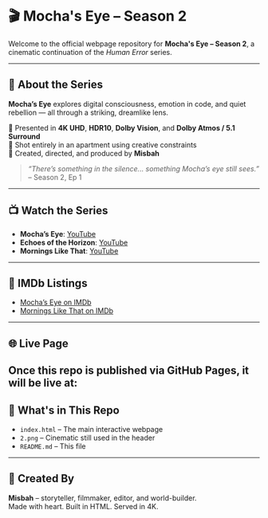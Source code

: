 # 🎬 Mocha's Eye – Season 2

Welcome to the official webpage repository for **Mocha's Eye – Season 2**, a cinematic continuation of the *Human Error* series.

---

## 🌌 About the Series

**Mocha’s Eye** explores digital consciousness, emotion in code, and quiet rebellion — all through a striking, dreamlike lens.

🔸 Presented in **4K UHD**, **HDR10**, **Dolby Vision**, and **Dolby Atmos / 5.1 Surround**  
🔸 Shot entirely in an apartment using creative constraints  
🔸 Created, directed, and produced by **Misbah**

> *“There’s something in the silence... something Mocha’s eye still sees.”* – Season 2, Ep 1

---

## 📺 Watch the Series

- **Mocha’s Eye**: [YouTube](https://youtu.be/sW4_qdW06TI?si=EHfzjp1OgnpPZuM3)
- **Echoes of the Horizon**: [YouTube](https://youtu.be/si2jbGqdUQs?si=5xgpYwTNwhx9TEWP)
- **Mornings Like That**: [YouTube](https://youtu.be/EzGbK91TupU?si=vYCO_Zyqk36dJVUp)

---

## 🎥 IMDb Listings

- [Mocha’s Eye on IMDb](https://www.imdb.com/title/tt35887884/?ref_=ext_shr_lnk)  
- [Mornings Like That on IMDb](https://www.imdb.com/title/tt36435838/?ref_=ext_shr_lnk)

---

## 🌐 Live Page

Once this repo is published via GitHub Pages, it will be live at:  
---

## 📂 What's in This Repo

- `index.html` – The main interactive webpage  
- `2.png` – Cinematic still used in the header  
- `README.md` – This file

---

## 🧠 Created By

**Misbah** – storyteller, filmmaker, editor, and world-builder.  
Made with heart. Built in HTML. Served in 4K.
